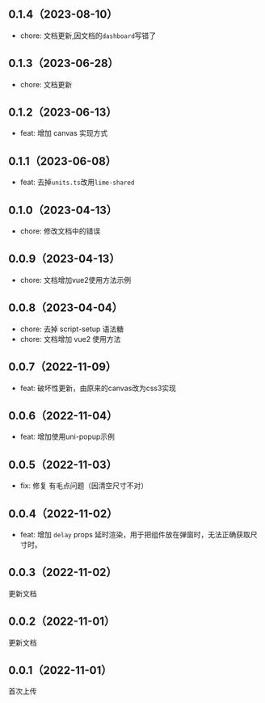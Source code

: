 ## 0.1.4（2023-08-10）
- chore: 文档更新,因文档的`dashboard`写错了
## 0.1.3（2023-06-28）
- chore: 文档更新
## 0.1.2（2023-06-13）
- feat: 增加 canvas 实现方式
## 0.1.1（2023-06-08）
- feat: 去掉`units.ts`改用`lime-shared`
## 0.1.0（2023-04-13）
- chore: 修改文档中的错误
## 0.0.9（2023-04-13）
- chore: 文档增加vue2使用方法示例
## 0.0.8（2023-04-04）
- chore: 去掉 script-setup 语法糖
- chore: 文档增加 vue2 使用方法
## 0.0.7（2022-11-09）
- feat: 破坏性更新，由原来的canvas改为css3实现
## 0.0.6（2022-11-04）
- feat: 增加使用uni-popup示例
## 0.0.5（2022-11-03）
- fix: 修复 有毛点问题（因清空尺寸不对）
## 0.0.4（2022-11-02）
- feat: 增加  `delay` props 延时渲染，用于把组件放在弹窗时，无法正确获取尺寸时。
## 0.0.3（2022-11-02）
更新文档
## 0.0.2（2022-11-01）
更新文档
## 0.0.1（2022-11-01）
首次上传
